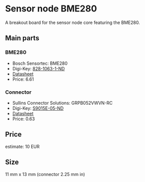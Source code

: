 # Sensor node BME280

A breakout board for the sensor node core featuring the BME280.

## Main parts

### BME280
  * Bosch Sensortec: BME280
  * Digi-Key: [828-1063-1-ND](https://www.digikey.de/product-detail/en/bosch-sensortec/BME280/828-1063-1-ND/6136314)
  * [Datasheet](https://ae-bst.resource.bosch.com/media/_tech/media/datasheets/BST-BME280_DS002.pdf)
  * Price: 6.61

### Connector
  * Sullins Connector Solutions: GRPB052VWVN-RC
  * Digi-Key: [S9015E-05-ND](https://www.digikey.de/product-detail/en/sullins-connector-solutions/GRPB052VWVN-RC/S9015E-05-ND/1786455)
  * [Datasheet](https://media.digikey.com/pdf/Data%20Sheets/Sullins%20PDFs/GRPB_%20_2VWVN-RC%2010954-C.pdf)
  * Price: 0.63

## Price

estimate: 10 EUR

## Size

11 mm x 13 mm (connector 2.25 mm in)

